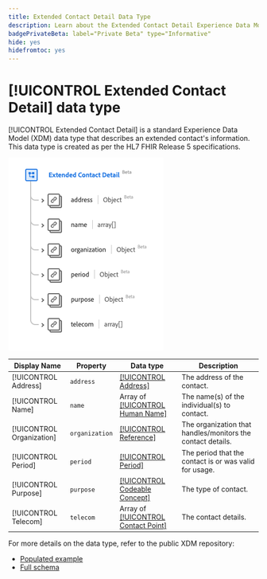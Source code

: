 ```yaml
---
title: Extended Contact Detail Data Type
description: Learn about the Extended Contact Detail Experience Data Model (XDM) data type.
badgePrivateBeta: label="Private Beta" type="Informative"
hide: yes
hidefromtoc: yes
---
```

# [!UICONTROL Extended Contact Detail] data type

[!UICONTROL Extended Contact Detail] is a standard Experience Data Model (XDM) data type that describes an extended contact's information. This data type is created as per the HL7 FHIR Release 5 specifications.

![Extended Contact Detail data type structure](../../images/data-types/healthcare/extended-contact-detail.png)

| Display Name | Property | Data type | Description |
| --- | --- | --- | --- |
| [!UICONTROL Address] | `address` | [[!UICONTROL Address]](../healthcare/address.md) | The address of the contact. |
| [!UICONTROL Name] |`name` | Array of [[!UICONTROL Human Name]](../healthcare/human-name.md) | The name(s) of the individual(s) to contact. |
| [!UICONTROL Organization] | `organization` | [[!UICONTROL Reference]](../healthcare/reference.md) | The organization that handles/monitors the contact details. |
| [!UICONTROL Period] |`period` | [[!UICONTROL Period]](../healthcare/period.md) | The period that the contact is or was valid for usage. |
| [!UICONTROL Purpose] |`purpose` | [[!UICONTROL Codeable Concept]](../healthcare/codeable-concept.md) | The type of contact. |
| [!UICONTROL Telecom] |`telecom` | Array of [[!UICONTROL Contact Point]](../healthcare/contact-point.md) | The contact details. |

For more details on the data type, refer to the public XDM repository:

* [Populated example](https://github.com/adobe/xdm/blob/master/extensions/industry/healthcare/fhir/datatypes/extendedcontactdetail.example.1.json)
* [Full schema](https://github.com/adobe/xdm/blob/master/extensions/industry/healthcare/fhir/datatypes/extendedcontactdetail.schema.json)

